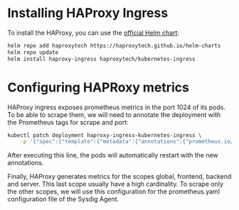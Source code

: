 # Installing HAProxy Ingress
To install the HAProxy, you can use the [official Helm chart](https://github.com/haproxytech/helm-charts):
```sh
helm repo add haproxytech https://haproxytech.github.io/helm-charts
helm repo update
helm install haproxy-ingress haproxytech/kubernetes-ingress
```

# Configuring HAPRoxy metrics
HAProxy ingress exposes prometheus metrics in the port 1024 of its pods. To be able to scrape them, we will need to annotate the deployment with the Prometheus tags for scrape and port:
```sh
kubectl patch deployment haproxy-ingress-kubernetes-ingress \
    -p '{"spec":{"template":{"metadata":{"annotations":{"prometheus.io/scrape": "true", "prometheus.io/port": "1024", "prometheus.io/path": "/metrics"}}}}}'
```
After executing this line, the pods will automatically restart with the new annotations.

Finally, HAProxy generates metrics for the scopes global, frontend, backend and server. This last scope usually have a high cardinality.
To scrape only the other scopes, we will use this configuration for the prometheus.yaml configuration file of the Sysdig Agent.
